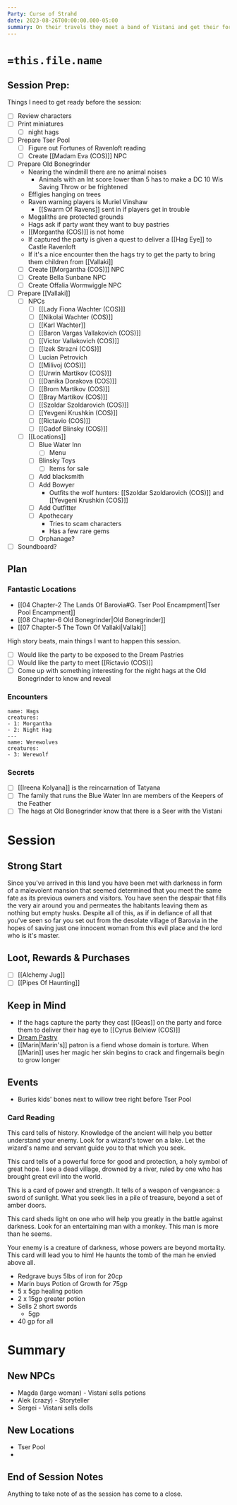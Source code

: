 ```yaml
---
Party: Curse of Strahd
date: 2023-08-26T00:00:00.000-05:00
summary: On their travels they meet a band of Vistani and get their fortune read by Madam Eva. She tells them of artifacts and an ally that will help them destroy Strahd.
---
```

# `=this.file.name`
## Session Prep:
Things I need to get ready before the session:
- [ ] Review characters
- [ ] Print miniatures
	- [ ] night hags
- [ ] Prepare Tser Pool
	- [ ] Figure out Fortunes of Ravenloft reading
	- [ ] Create [[Madam Eva (COS)]] NPC
- [ ] Prepare Old Bonegrinder
	- Nearing the windmill there are no animal noises
		- Animals with an Int score lower than 5 has to make a DC 10 Wis Saving Throw or be frightened
	- Effigies hanging on trees
	- Raven warning players is Muriel Vinshaw 
		- [[Swarm Of Ravens]] sent in if players get in trouble
	- Megaliths are protected grounds
	- Hags ask if party want they want to buy pastries
	- [[Morgantha (COS)]] is not home
	- If captured the party is given a quest to deliver a [[Hag Eye]] to Castle Ravenloft
	- If it's a nice encounter then the hags try to get the party to bring them children from [[Vallaki]] 
	- [ ] Create [[Morgantha (COS)]] NPC
	- [ ] Create Bella Sunbane NPC
	- [ ] Create Offalia Wormwiggle NPC
- [ ] Prepare [[Vallaki]]
	- [ ] NPCs
		- [ ] [[Lady Fiona Wachter (COS)]]
		- [ ] [[Nikolai Wachter (COS)]] 
		- [ ] [[Karl Wachter]] 
		- [ ] [[Baron Vargas Vallakovich (COS)]] 
		- [ ] [[Victor Vallakovich (COS)]] 
		- [ ] [[Izek Strazni (COS)]]
		- [ ] Lucian Petrovich
		- [ ] [[Milivoj (COS)]]
		- [ ] [[Urwin Martikov (COS)]]
		- [ ] [[Danika Dorakova (COS)]] 
		- [ ] [[Brom Martikov (COS)]] 
		- [ ] [[Bray Martikov (COS)]] 
		- [ ] [[Szoldar Szoldarovich (COS)]] 
		- [ ] [[Yevgeni Krushkin (COS)]] 
		- [ ] [[Rictavio (COS)]] 
		- [ ] [[Gadof Blinsky (COS)]] 
	- [ ] [[Locations]] 
		- [ ] Blue Water Inn
			- [ ] Menu
		- [ ] Blinsky Toys
			- [ ] Items for sale
		- [ ] Add blacksmith
		- [ ] Add Bowyer
			- Outfits the wolf hunters: [[Szoldar Szoldarovich (COS)]] and [[Yevgeni Krushkin (COS)]] 
		- [ ] Add Outfitter
		- [ ] Apothecary
			- Tries to scam characters
			- Has a few rare gems
		- [ ] Orphanage?
- [ ] Soundboard?

## Plan
### Fantastic Locations
- [[04 Chapter-2 The Lands Of Barovia#G. Tser Pool Encampment|Tser Pool Encampment]]
- [[08 Chapter-6 Old Bonegrinder|Old Bonegrinder]]
- [[07 Chapter-5 The Town Of Vallaki|Vallaki]]

High story beats, main things I want to happen this session.
- [ ] Would like the party to be exposed to the Dream Pastries
- [ ] Would like the party to meet [[Rictavio (COS)]] 
- [ ] Come up with something interesting for the night hags at the Old Bonegrinder to know and reveal

### Encounters
```encounter-table
name: Hags
creatures:
- 1: Morgantha
- 2: Night Hag
---
name: Werewolves
creatures:
- 3: Werewolf
```

### Secrets
- [ ] [[Ireena Kolyana]] is the reincarnation of Tatyana
- [ ] The family that runs the Blue Water Inn are members of the Keepers of the Feather
- [ ] The hags at Old Bonegrinder know that there is a Seer with the Vistani

# Session
## Strong Start
Since you've arrived in this land you have been met with darkness in form of a malevolent mansion that seemed determined that you meet the same fate as its previous owners and visitors. You have seen the despair that fills the very air around you and permeates the habitants leaving them as nothing but empty husks. Despite all of this, as if in defiance of all that you've seen so far you set out from the desolate village of Barovia in the hopes of saving just one innocent woman from this evil place and the lord who is it's master.

## Loot, Rewards & Purchases
- [ ] [[Alchemy Jug]]
- [ ] [[Pipes Of Haunting]]

## Keep in Mind
- If the hags capture the party they cast [[Geas]] on the party and force them to deliver their hag eye to [[Cyrus Belview (COS)]] 
- [Dream Pastry](https://homebrewery.naturalcrit.com/share/r1-q3tL4LH)
- [[Marin|Marin's]] patron is a fiend whose domain is torture. When [[Marin]] uses her magic her skin begins to crack and fingernails begin to grow longer 

## Events
- Buries kids' bones next to willow tree right before Tser Pool
### Card Reading
This card tells of history. Knowledge of the ancient will help you better understand your enemy.
Look for a wizard's tower on a lake. Let the wizard's name and servant guide you to that which you seek.

This card tells of a powerful force for good and protection, a holy symbol of great hope.
I see a dead village, drowned by a river, ruled by one who has brought great evil into the world.

This is a card of power and strength. It tells of a weapon of vengeance: a sword of sunlight.
What you seek lies in a pile of treasure, beyond a set of amber doors.

This card sheds light on one who will help you greatly in the battle against darkness.
Look for an entertaining man with a monkey. This man is more than he seems.

Your enemy is a creature of darkness, whose powers are beyond mortality. This card will lead you to him!
He haunts the tomb of the man he envied above all.

- Redgrave buys 5lbs of iron for 20cp
- Marin buys Potion of Growth for 75gp
- 5 x 5gp healing potion
- 2 x 15gp greater potion
- Sells 2 short swords
	- 5gp
- 40 gp for all

# Summary
## New NPCs
- Magda (large woman) - Vistani sells potions
- Alek (crazy) - Storyteller
- Sergei - Vistani sells dolls

## New Locations
- Tser Pool
- 

## End of Session Notes
Anything to take note of as the session has come to a close.